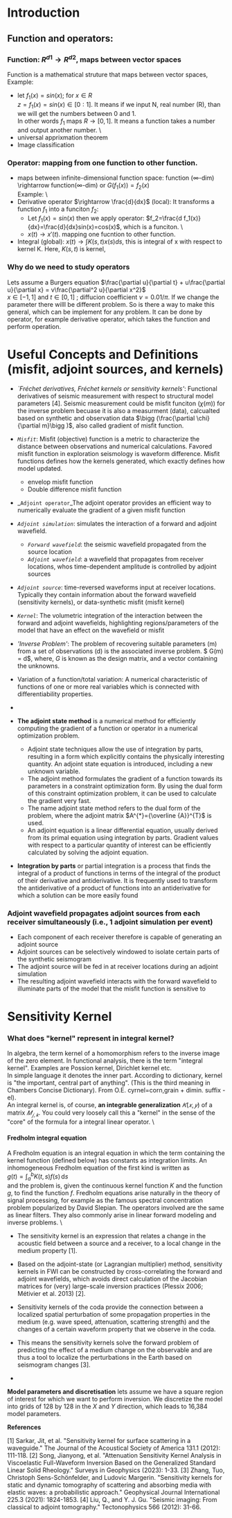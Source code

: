 # Introduction
## Function and operators:


### Function: $R^{d1} \rightarrow R^{d2}$, maps between vector spaces
Function is a mathematical struture that maps between vector spaces,
Example:
  + let $f_1(x) = sin(x)$; for $x \in R$ \
        $z=f_1(x) = sin(x) \in [0:1]$. It means if we input N, real number (R), than we will get the numbers between 0 and 1. \
In other words $f_1$ maps $R \rightarrow[0,1]$. It means a function takes a number and output another number. \
  + universal apprixmation theorem
  + Image classification

### Operator: mapping from one function to other function. 
  + maps between infinite-dimensional function space: function ($\infty$-dim) \rightarrow function($\infty$-dim) or $G(f_1(x)) = f_2(x)$ \
Example: \
  + Derivative operator $\rightarrow \frac{d}{dx}$ (local): It transforms a function $f_1$ into a funciton $f_2$:
      + Let $f_1(x) = sin(x)$ then we apply operator: $f_2=\frac{d f_1(x)}{dx}=\frac{d}{dx}sin(x)=cos(x)$, which is a funciton. \
      + $x(t)\rightarrow x'(t)$. mapping one fucntion to other function.
  + Integral (global): $x(t) \rightarrow \int K(s,t) x(s)ds$, this is integral of x with respect to kernel K. Here, $K(s,t)$ is kernel,

### Why do we need to study operators
Lets assume a Burgers equation
$\frac{\partial u}{\partial t} + u\frac{\partial u}{\partial x} = v\frac{\partial^2 u}{\partial x^2}$ \
$x \in [-1,1]$ and $t \in [0,1]$ ; diffucion coefficient $\nu = 0.01/ \pi$. If we change the parameter there willl be different problem. So is there a way to make this general, which can be implement for any problem. It can be done by operator, for example derivative operator, which takes the function and perform operation.
# Useful Concepts and Definitions (misfit, adjoint sources, and kernels)
- _`Fréchet derivatives, Fréchet kernels or sensitivity kernels'_: Functional derivatives of seismic measurement with respect to structural model parameters [4]. Seismic measurement could be misfit funciton $(\chi (m))$ for the inverse problem becuase it is also a measurment (data), calcualted based on synthetic and observation data $\bigg (\frac{\partial \chi}{\partial m}\bigg )$, also called gradient of misfit function.
- _`Misfit`_: Misfit (objective) function is a metric to characterize the distance between observations and numerical calculations. Favored misfit function in exploration seismology is waveform difference. Misfit functions defines how the kernels generated, which exactly defines how model updated. 
  -  envelop misfit function
  -  Double difference misfit function
 
- _`Adjoint operator`_The adjoint operator provides an efficient way to numerically evaluate the gradient of a given misfit function
- _`Adjoint simulation`_: simulates the interaction of a forward and adjoint wavefield.
  - _`Forward wavefield`_: the seismic wavefield propagated from the source location
  - _`Adjoint wavefield`_: a wavefield that propagates from receiver locations, whos time-dependent amplitude is controlled by adjoint sources
- _`Adjoint source`_: time-reversed waveforms input at receiver locations. Typically they contain information about the forward wavefield (sensitivity kernels), or data-synthetic misfit (misfit kernel)  
- _`Kernel`_: The volumetric integration of the interaction between the forward and adjoint wavefields, highlighting regions/parameters of the model that have an effect on the wavefield or misfit  
- _'Inverse Problem'_: The problem of recovering suitable parameters (m) from a set of observations (d) is the associated inverse problem. $ G(m) = d$, where, $G$ is known as the design matrix, and a vector containing the unknowns.
- Variation of a function/total variation: A numerical characteristic of functions of one or more real variables which is connected with differentiability properties.
- 

 - **The adjoint state method** is a numerical method for efficiently computing the gradient of a function or operator in a numerical optimization problem. 
    - Adjoint state techniques allow the use of integration by parts, resulting in a form which explicitly contains the physically interesting quantity. An adjoint state equation is introduced, including a new unknown variable. 
    - The adjoint method formulates the gradient of a function towards its parameters in a constraint optimization form. By using the dual form of this constraint optimization problem, it can be used to calculate the gradient very fast. 
    - The name adjoint state method refers to the dual form of the problem, where the adjoint matrix $A^{*}={\overline {A}}^{T}$ is used.
    - An adjoint equation is a linear differential equation, usually derived from its primal equation using integration by parts. Gradient values with respect to a particular quantity of interest can be efficiently calculated by solving the adjoint equation. 
  - **Integration by parts** or partial integration is a process that finds the integral of a product of functions in terms of the integral of the product of their derivative and antiderivative. It is frequently used to transform the antiderivative of a product of functions into an antiderivative for which a solution can be more easily found

### Adjoint wavefield propagates adjoint sources from each receiver simultaneously (i.e., **1** adjoint simulation per event)
- Each component of each receiver therefore is capable of generating an adjoint source  
- Adjoint sources can be selectively windowed to isolate certain parts of the synthetic seismogram 
- The adjoint source will be fed in at receiver locations during an adjoint simulation  
- The resulting adjoint wavefield interacts with the forward wavefield to illuminate parts of the model that the misfit function is sensitive to  


# Sensitivity Kernel

### What does "kernel" represent in integral kernel?
In algebra, the term kernel of a homomorphism refers to the inverse image of the zero element. In functional analysis, there is the term "integral kernel". Examples are Possion kernel, Dirichlet kernel etc. \
In simple language it denotes the inner part. According to dictionary, kernel is "the important, central part of anything". (This is the third meaning in Chambers Concise Dictionary). From O.E. cyrnel=corn,grain + dimin. suffix -el). \
An integral kernel is, of course, **an integrable generalization** $𝐾(𝑥,𝑦)$ of a matrix $𝑀_{𝑗,𝑘}$. You could very loosely call this a "kernel" in the sense of the "core" of the formula for a integral linear operator.  \

#### Fredholm integral equation
A Fredholm equation is an integral equation in which the term containing the kernel function (defined below) has constants as integration limits. An inhomogeneous Fredholm equation of the first kind is written as \
                  $g(t)=\int _{a}^{b}K(t,s)f(s)\,\mathrm ds$ \
 and the problem is, given the continuous kernel function $K$ and the function $g$, to find the function $f$. Fredholm equations arise naturally in the theory of signal processing, for example as the famous spectral concentration problem popularized by David Slepian. The operators involved are the same as linear filters. They also commonly arise in linear forward modeling and inverse problems. \


+ The sensitivity kernel is an expression that relates a change in the acoustic field between a source and a receiver, to a local change in the medium property [1].

+ Based on the adjoint-state (or Lagrangian multiplier) method, sensitivity kernels in FWI can be constructed by cross-correlating the forward and adjoint wavefields, which avoids direct calculation of the Jacobian matrices for (very) large-scale inversion practices (Plessix 2006; Métivier et al. 2013) [2].

+ Sensitivity kernels of the coda provide the connection between a localized spatial perturbation of some propagation properties in the medium (e.g. wave speed, attenuation, scattering strength) and the changes of a certain waveform property that we observe in the coda.
+ This means the sensitivity kernels solve the forward problem of predicting the effect of a medium change on the observable and are thus a tool to localize the perturbations in the Earth based on seismogram changes [3].
+ 

**Model parameters and discretisation**
lets assume we have a square region of interest for which we want to perform inversion. 
We discretize the model into grids of 128 by 128 in the $X$ and $Y$ direction, which leads to 16,384 model parameters. 











**References**

[1] Sarkar, Jit, et al. "Sensitivity kernel for surface scattering in a waveguide." The Journal of the Acoustical Society of America 131.1 (2012): 111-118.
[2] Song, Jianyong, et al. "Attenuation Sensitivity Kernel Analysis in Viscoelastic Full-Waveform Inversion Based on the Generalized Standard Linear Solid Rheology." Surveys in Geophysics (2023): 1-33.
[3] Zhang, Tuo, Christoph Sens-Schönfelder, and Ludovic Margerin. "Sensitivity kernels for static and dynamic tomography of scattering and absorbing media with elastic waves: a probabilistic approach." Geophysical Journal International 225.3 (2021): 1824-1853.
[4] Liu, Q., and Y. J. Gu. "Seismic imaging: From classical to adjoint tomography." Tectonophysics 566 (2012): 31-66.
